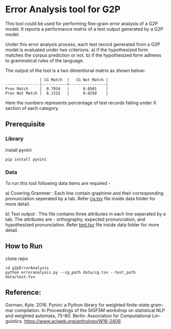 # Error Analysis tool for G2P

This tool could be used for performing fine-grain error analysis of a G2P model. It reports a performance matrix of a test output generated by a G2P model. 

Under this error analysis process, each test record generated from a G2P model is evaluated under two criterions. 
a) if the hypothesized form matches the corpus prediction or not.
b) if the hypothesized form adheres to grammatical rules of the language.

The output of the tool is a two dimentional matrix as shown below-

```
               | CG Match  |   CG Not Match |
---------------|-----------+----------------|
Pron Match     |  0.7934   |      0.0501    |
Pron Not Match |  0.1315   |      0.0250    |
```

Here the numbers represents percentage of test records falling under X section of each category. 

## Prerequisite

### Library
install pynini 

```
pip install pynini
```

### Data
To run this tool following data items are required -

a) Covering Grammer : Each line contain graphime and their corresponding pronunciation seperated by a tab. Refer [cg.tsv](data/cg.tsv) file inside data folder for more detail.

b) Test output : This file contains three attributes in each line seperated by a tab. The attributes are - orthography, expected pronunciation, and hypothesized pronunciation. Refer [test.tsv](data/test.tsv) file inside data folder for more detail.


## How to Run
clone repo
```
cd g2pErrorAnalysis
python erroranalysis.py --cg_path data/cg.tsv --test_path data/test.tsv
```

## Reference:
Gorman, Kyle. 2016. Pynini: a Python library for weighted finite-state gram- mar compilation. In Proceedings of the SIGFSM workshop on statistical NLP and weighted automata, 75–80. Berlin: Association for Computational Lin- guistics. https://www.aclweb.org/anthology/W16-2409.
